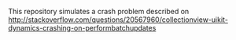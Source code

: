 This repository simulates a crash problem described on http://stackoverflow.com/questions/20567960/collectionview-uikit-dynamics-crashing-on-performbatchupdates
